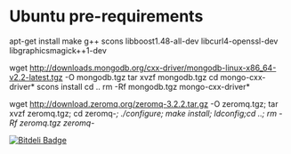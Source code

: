 # Ubuntu pre-requirements
apt-get install make g++ scons libboost1.48-all-dev libcurl4-openssl-dev libgraphicsmagick++1-dev

wget http://downloads.mongodb.org/cxx-driver/mongodb-linux-x86_64-v2.2-latest.tgz -O mongodb.tgz
tar xvzf mongodb.tgz
cd mongo-cxx-driver*
scons install
cd ..
rm -Rf mongodb.tgz mongo-cxx-driver*

wget http://download.zeromq.org/zeromq-3.2.2.tar.gz -O zeromq.tgz;
tar xvzf zeromq.tgz;
cd zeromq-*;
./configure;
make install;
ldconfig;cd ..;
rm -Rf zeromq.tgz zeromq-*

[![Bitdeli Badge](https://d2weczhvl823v0.cloudfront.net/konteck/grider/trend.png)](https://bitdeli.com/free "Bitdeli Badge")

